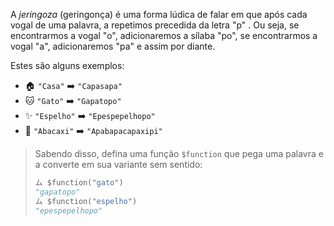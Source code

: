 A _jeringoza_ (geringonça) é uma forma lúdica de falar em que após cada vogal de uma palavra, a repetimos precedida da letra "p" . Ou seja, se encontrarmos a vogal "o", adicionaremos a sílaba "po", se encontrarmos a vogal "a", adicionaremos "pa" e assim por diante.

Estes são alguns exemplos:

* :house: `"Casa"` :arrow_right: `"Capasapa"`
* :cat: `"Gato"` :arrow_right: `"Gapatopo"`
* :sparkles: `"Espelho"` :arrow_right: `"Epespepelhopo"`
* :pineapple: `"Abacaxi"` :arrow_right: `"Apabapacapaxipi"`

> Sabendo disso, defina uma função `$function` que pega uma palavra e a converte em sua variante sem sentido:
>
> ```python
> ム $function("gato")
> "gapatopo"
> ム $function("espelho")
> "epespepelhopo"
> ```
